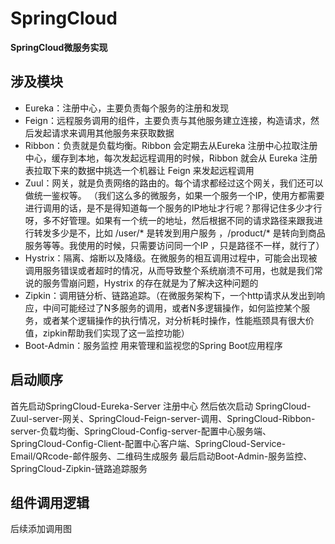 # SpringCloud
**SpringCloud微服务实现**

## 涉及模块
 + Eureka：注册中心，主要负责每个服务的注册和发现
 + Feign：远程服务调用的组件，主要负责与其他服务建立连接，构造请求，然后发起请求来调用其他服务来获取数据
 + Ribbon：负责就是负载均衡。Ribbon 会定期去从Eureka 注册中心拉取注册中心，缓存到本地，每次发起远程调用的时候，Ribbon 就会从 Eureka 注册表拉取下来的数据中挑选一个机器让 Feign 来发起远程调用
 + Zuul：网关，就是负责网络的路由的。每个请求都经过这个网关，我们还可以做统一鉴权等。 （我们这么多的微服务，如果一个服务一个IP，使用方都需要进行调用的话，是不是得知道每一个服务的IP地址才行呢？那得记住多少才行呀，多不好管理。如果有一个统一的地址，然后根据不同的请求路径来跟我进行转发多少是不，比如 /user/* 是转发到用户服务 ，/product/* 是转向到商品服务等等。我使用的时候，只需要访问同一个IP ，只是路径不一样，就行了）
 + Hystrix：隔离、熔断以及降级。在微服务的相互调用过程中，可能会出现被调用服务错误或者超时的情况，从而导致整个系统崩溃不可用，也就是我们常说的服务雪崩问题，Hystrix 的存在就是为了解决这种问题的
 + Zipkin：调用链分析、链路追踪。（在微服务架构下，一个http请求从发出到响应，中间可能经过了N多服务的调用，或者N多逻辑操作，如何监控某个服务，或者某个逻辑操作的执行情况，对分析耗时操作，性能瓶颈具有很大价值，zipkin帮助我们实现了这一监控功能）
 + Boot-Admin：服务监控 用来管理和监视您的Spring Boot应用程序

## 启动顺序
 首先启动SpringCloud-Eureka-Server 注册中心
 然后依次启动 SpringCloud-Zuul-server-网关、SpringCloud-Feign-server-调用、SpringCloud-Ribbon-server-负载均衡、SpringCloud-Config-server-配置中心服务端、SpringCloud-Config-Client-配置中心客户端、SpringCloud-Service-Email/QRcode-邮件服务、二维码生成服务
 最后启动Boot-Admin-服务监控、SpringCloud-Zipkin-链路追踪服务
 
## 组件调用逻辑
后续添加调用图

